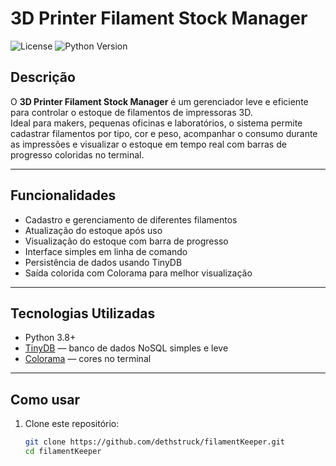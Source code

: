 # 3D Printer Filament Stock Manager

![License](https://img.shields.io/badge/license-MIT-green)
![Python Version](https://img.shields.io/badge/python-3.8%2B-blue)

## Descrição

O **3D Printer Filament Stock Manager** é um gerenciador leve e eficiente para controlar o estoque de filamentos de impressoras 3D.  
Ideal para makers, pequenas oficinas e laboratórios, o sistema permite cadastrar filamentos por tipo, cor e peso, acompanhar o consumo durante as impressões e visualizar o estoque em tempo real com barras de progresso coloridas no terminal.

---

## Funcionalidades

- Cadastro e gerenciamento de diferentes filamentos  
- Atualização do estoque após uso  
- Visualização do estoque com barra de progresso  
- Interface simples em linha de comando  
- Persistência de dados usando TinyDB  
- Saída colorida com Colorama para melhor visualização  

---

## Tecnologias Utilizadas

- Python 3.8+  
- [TinyDB](https://tinydb.readthedocs.io/en/latest/) — banco de dados NoSQL simples e leve  
- [Colorama](https://pypi.org/project/colorama/) — cores no terminal  

---

## Como usar

1. Clone este repositório:  
   ```bash
   git clone https://github.com/dethstruck/filamentKeeper.git
   cd filamentKeeper
